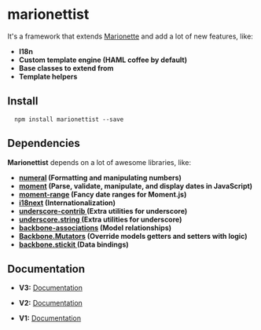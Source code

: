 # marionettist

It's a framework that extends [Marionette](http://marionettejs.com/) and add a lot of new features, like:

* **I18n**
* **Custom template engine (HAML coffee by default)**
* **Base classes to extend from**
* **Template helpers**



## Install

```
  npm install marionettist --save
```
## Dependencies

**Marionettist** depends on a lot of awesome libraries, like:

* **[numeral](http://numeraljs.com/) (Formatting and manipulating numbers)**
* **[moment](http://momentjs.com/) (Parse, validate, manipulate, and display dates in JavaScript)**
* **[moment-range](https://github.com/gf3/moment-range) (Fancy date ranges for Moment.js)**
* **[i18next](http://i18next.com/) (Internationalization)**
* **[underscore-contrib
](https://github.com/documentcloud/underscore-contrib) (Extra utilities for underscore)**
* **[underscore.string
](https://github.com/epeli/underscore.string) (Extra utilities for underscore)**
* **[backbone-associations](http://dhruvaray.github.io/backbone-associations) (Model relationships)**
* **[Backbone.Mutators](https://github.com/asciidisco/Backbone.Mutators) (Override models getters and setters with logic)**
* **[backbone.stickit
](https://github.com/NYTimes/backbone.stickit) (Data bindings)**


## Documentation

* **V3:** [Documentation](https://github.com/afterworkdevelopments/marionettist/blob/master/docs/wiki/v3/README.md)

* **V2:** [Documentation](https://github.com/afterworkdevelopments/marionettist/blob/master/docs/wiki/v2/README.md)

* **V1:** [Documentation](https://github.com/afterworkdevelopments/marionettist/blob/master/docs/wiki/v1/README.md)
